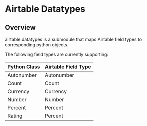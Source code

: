 # Airtable Datatypes

## Overview
airtable.datatypes is a submodule that maps Airtable field types to corresponding python objects.

The following field types are currently supporting:

 Python Class | Airtable Field Type 
---|---
 Autonumber | Autonumber
 Count      | Count
 Currency   | Currency
 Number     | Number
 Percent    | Percent
 Rating     | Percent
